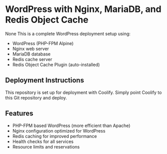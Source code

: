 # WordPress with Nginx, MariaDB, and Redis Object Cache
None
This is a complete WordPress deployment setup using:

- WordPress (PHP-FPM Alpine)
- Nginx web server
- MariaDB database
- Redis cache server
- Redis Object Cache Plugin (auto-installed)

## Deployment Instructions

This repository is set up for deployment with Coolify. Simply point Coolify to this Git repository and deploy.

## Features

- PHP-FPM based WordPress (more efficient than Apache)
- Nginx configuration optimized for WordPress
- Redis caching for improved performance
- Health checks for all services
- Resource limits and reservations
